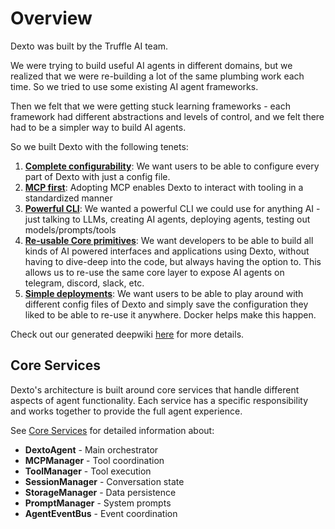 # Overview

Dexto was built by the Truffle AI team.

We were trying to build useful AI agents in different domains, but we realized that we were re-building a lot of the same plumbing work each time. So we tried to use some existing AI agent frameworks.

Then we felt that we were getting stuck learning frameworks - each framework had different abstractions and levels of control, and we felt there had to be a simpler way to build AI agents.

So we built Dexto with the following tenets:
1. <ins>**Complete configurability**</ins>: We want users to be able to configure every part of Dexto with just a config file.
2. <ins>**MCP first**</ins>: Adopting MCP enables Dexto to interact with tooling in a standardized manner
3. <ins>**Powerful CLI**</ins>: We wanted a powerful CLI we could use for anything AI - just talking to LLMs, creating AI agents, deploying agents, testing out models/prompts/tools
4. <ins>**Re-usable Core primitives**</ins>: We want developers to be able to build all kinds of AI powered interfaces and applications using Dexto, without having to dive-deep into the code, but always having the option to. This allows us to re-use the same core layer to expose AI agents on telegram, discord, slack, etc.
5. <ins>**Simple deployments**</ins>: We want users to be able to play around with different config files of Dexto and simply save the configuration they liked to be able to re-use it anywhere. Docker helps make this happen.


Check out our generated deepwiki [here](https://deepwiki.com/truffle-ai/dexto) for more details.

## Core Services

Dexto's architecture is built around core services that handle different aspects of agent functionality. Each service has a specific responsibility and works together to provide the full agent experience.

See [Core Services](./services) for detailed information about:
- **DextoAgent** - Main orchestrator 
- **MCPManager** - Tool coordination
- **ToolManager** - Tool execution
- **SessionManager** - Conversation state
- **StorageManager** - Data persistence
- **PromptManager** - System prompts
- **AgentEventBus** - Event coordination